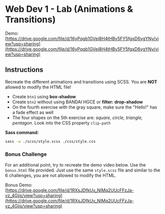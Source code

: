 # Web Dev 1 - Lab (Animations & Transitions)

Demo: [https://drive.google.com/file/d/16yPqgb1GVej8H4tHBy5FY5fgxD6vgYNy/view?usp=sharing](https://drive.google.com/file/d/16yPqgb1GVej8H4tHBy5FY5fgxD6vgYNy/view?usp=sharing)

## Instructions

Recreate the different animations and transitions using SCSS. You are **NOT** allowed to modify the HTML file!

- Create `btn1` using **box-shadow**
- Create `btn2` without using BANDAI HGCE or **filter: drop-shadow**
- On the fourth exercise with the gray square, make sure the "Hello!" has a fade effect as well
- The four shapes on the 5th exercise are: *square, circle, triangle, pentagon*. Look into the CSS property `clip-path`

**Sass command:**

```bash
sass -w ./scss/style.scss ./css/style.css
```

### Bonus Challenge

For an additional point, try to recreate the demo video below. Use the `bonus.html` file provided. Just use the same `style.scss` file and similar to the 6 challenges, you are not allowed to modify the HTML.

Bonus Demo: [https://drive.google.com/file/d/1RXsJDfkUv_NIMq2UUcFFzJa-vz_4Gjjs/view?usp=sharing](https://drive.google.com/file/d/1RXsJDfkUv_NIMq2UUcFFzJa-vz_4Gjjs/view?usp=sharing)
